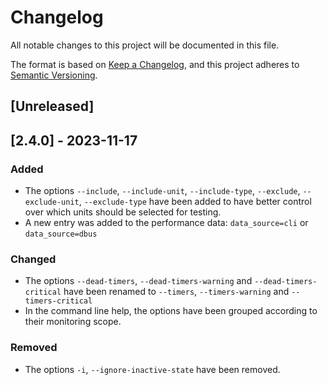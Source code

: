 # Changelog

All notable changes to this project will be documented in this file.

The format is based on [Keep a Changelog](https://keepachangelog.com/en/1.0.0/),
and this project adheres to [Semantic Versioning](https://semver.org/spec/v2.0.0.html).

## [Unreleased]

## [2.4.0] - 2023-11-17

### Added

* The options `--include`, `--include-unit`, `--include-type`,
  `--exclude`, `--exclude-unit`, `--exclude-type` have been added to
  have better control over which units should be selected for testing.
* A new entry was added to the performance data: `data_source=cli` or
  `data_source=dbus`

### Changed

- The options `--dead-timers`, `--dead-timers-warning` and
  `--dead-timers-critical` have been renamed to `--timers`,
  `--timers-warning` and `--timers-critical`
- In the command line help, the options have been grouped according to
  their monitoring scope.

### Removed

- The options `-i`, `--ignore-inactive-state` have been removed.

